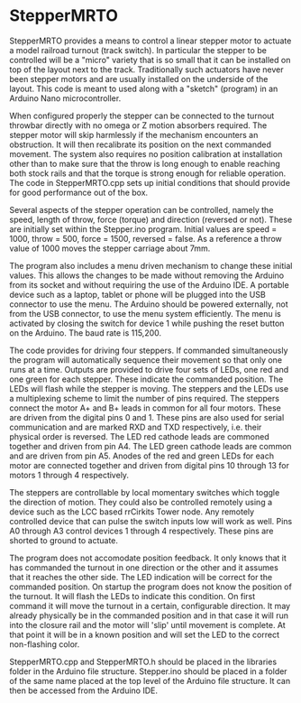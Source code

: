# StepperMRTO
StepperMRTO provides a means to control a linear stepper motor to actuate a model railroad turnout (track switch). In particular the stepper to be controlled will be a "micro" variety that is so small that it can be installed on top of the layout next to the track. Traditionally such actuators have never been stepper motors and are usually installed on the underside of the layout. This code is meant to used along with a "sketch" (program) in an Arduino Nano microcontroller.  

When configured properly the stepper can be connected to the turnout throwbar directly with no omega or Z motion absorbers required. The stepper motor will skip harmlessly if the mechanism encounters an obstruction. It will then recalibrate its position on the next commanded movement. The system also requires no position calibration at installation other than to make sure that the throw is long enough to enable reaching both stock rails and that the torque is strong enough for reliable operation. The code in StepperMRTO.cpp sets up initial conditions that should provide for good performance out of the box.  

Several aspects of the stepper operation can be controlled, namely the speed, length of throw, force (torque) and direction (reversed or not). These are initially set within the Stepper.ino program. Initial values are speed = 1000, throw = 500, force = 1500, reversed = false. As a reference a throw value of 1000 moves the stepper carriage about 7mm.  

The program also includes a menu driven mechanism to change these initial values. This allows the changes to be made without removing the Arduino from its socket and without requiring the use of the Arduino IDE. A portable device such as a laptop, tablet or phone will be plugged into the USB connector to use the menu. The Arduino should be powered externally, not from the USB connector, to use the menu system efficiently. The menu is activated by closing the switch for device 1 while pushing the reset button on the Arduino. The baud rate is 115,200.  

The code provides for driving four steppers. If commanded simultaneously the program will automatically sequence their movement so that only one runs at a time. Outputs are provided to drive four sets of LEDs, one red and one green for each stepper. These indicate the commanded position. The LEDs will flash while the stepper is moving. The steppers and the LEDs use a multiplexing scheme to limit the number of pins required. The steppers connect the motor A+ and B+ leads in common for all four motors. These are driven from the digital pins 0 and 1. These pins are also used for serial communication and are marked RXD and TXD respectively, i.e. their physical order is reversed. The LED red cathode leads are commoned together and driven from pin A4. The LED green cathode leads are common and are driven from pin A5. Anodes of the red and green LEDs for each motor are connected together and driven from digital pins 10 through 13 for motors 1 through 4 respectively.  

The steppers are controllable by local momentary switches which toggle the direction of motion. They could also be controlled remotely using a device such as the LCC based rrCirkits Tower node. Any remotely controlled device that can pulse the switch inputs low will work as well. Pins A0 through A3 control devices 1 through 4 respectively. These pins are shorted to ground to actuate.  

The program does not accomodate position feedback. It only knows that it has commanded the turnout in one direction or the other and it assumes that it reaches the other side. The LED indication will be correct for the commanded position. On startup the program does not know the position of the turnout. It will flash the LEDs to indicate this condition. On first command it will move the turnout in a certain, configurable direction. It may already physically be in the commanded position and in that case it will run into the closure rail and the motor will 'slip' until movement is complete. At that point it will be in a known position and will set the LED to the correct non-flashing color.  

StepperMRTO.cpp and StepperMRTO.h should be placed in the libraries folder in the Arduino file structure. Stepper.ino should be placed in a folder of the same name placed at the top level of the Arduino file structure. It can then be accessed from the Arduino IDE.
